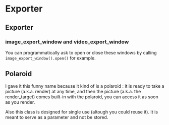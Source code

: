 # Exporter

## Exporter

### image_export_window and video_export_window

You can programmatically ask to open or close these windows by calling `image_export_window().open()` for example. 

## Polaroid

I gave it this funny name because it kind of is a polaroid : it is ready to take a picture (a.k.a. render) at any time, and then the picture (a.k.a. the render_target) comes built-in with the polaroid, you can access it as soon as you render.

Also this class is designed for single use (altough you could reuse it). It is meant to serve as a parameter and not be stored.
